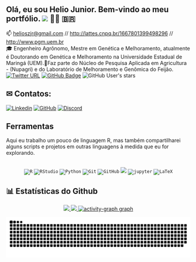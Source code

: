 ## Olá, eu sou Helio Junior. Bem-vindo ao meu portfólio. <img src="https://raw.githubusercontent.com/aemmadi/aemmadi/master/wave.gif" width="30px"> :man_scientist: :brazil: 

:mailbox:  helioszjr@gmail.com // http://lattes.cnpq.br/1667801399498296 // http://www.pgm.uem.br
<br>
:mortar_board: Engenheiro Agrônomo, Mestre em Genética e Melhoramento, atualmente é Doutorando em Genética e Melhoramento na Universidade Estadual de Maringá (UEM).📍Faz parte do Núcleo de Pesquisa Aplicada em Agricultura - (Nupagri) e do Laboratório de Melhoramento e Genômica do Feijão.
<br>
[![Twitter URL](https://img.shields.io/twitter/follow/Helioszjr?style=social)](https://twitter.com/intent/follow?screen_name=Helioszjr)
[![GitHub Badge](https://img.shields.io/github/followers/helioszjr?style=social)](https://github.com/helioszjr?tab=followers) <td><img alt="GitHub User's stars" src="https://img.shields.io/github/stars/helioszjr"></td>

## ✉ Contatos:

[![Linkedin](https://img.shields.io/badge/LinkedIn-0077B5?style=for-the-badge&logo=linkedin&logoColor=white)](https://www.linkedin.com/in/helio-junior-919146150/)
[![GitHub](https://img.shields.io/badge/GitHub-100000?style=for-the-badge&logo=github&logoColor=white)](https://github.com/Helioszjr)
[![Discord](https://img.shields.io/badge/Discord-7289DA?style=for-the-badge&logo=discord&logoColor=white)](https://discord.gg/5EsYDnNDky)
    
## Ferramentas
Aqui eu trabalho um pouco de linguagem R, mas também compartilharei alguns scripts e projetos em outras linguagens à medida que eu for explorando.
<div align="center" style="display: inline_block"><br>
  <code><img width="40px" src="https://cdn.jsdelivr.net/gh/devicons/devicon/icons/r/r-original.svg" title="R"/></code>
  <code><img width="40px" src="https://cdn.jsdelivr.net/gh/devicons/devicon/icons/rstudio/rstudio-original.svg" title="RStudio"/></code>
  <code><img width="40px" src="https://cdn.jsdelivr.net/gh/devicons/devicon/icons/python/python-original.svg" title="Python"/></code>
  <code><img width="40px" src="https://cdn.jsdelivr.net/gh/devicons/devicon/icons/git/git-original.svg" title="Git"/></code>
  <code><img width="40px" src="https://cdn.jsdelivr.net/gh/devicons/devicon/icons/github/github-original.svg" title="GitHub"/></code>
  <code><img width="40" src="https://cdn.jsdelivr.net/gh/devicons/devicon/icons/visualstudio/visualstudio-plain.svg" /></code>
  <code><img width="40px" src="https://cdn.jsdelivr.net/gh/devicons/devicon@latest/icons/jupyter/jupyter-original-wordmark.svg" title="jupyter"/></code>
  <code><img width="40px" src="https://devicon-website.vercel.app/api/latex/original.svg?color=%23FFFFFF" title="LaTeX"/></code>
  </div>

## 📊 Estatísticas do Github

<p align="center">
<a href="https://github.com/Helioszjr">
  <img height="150em" src="https://github-readme-stats-eight-theta.vercel.app/api?username=Helioszjr&show_icons=true&theme=onedark&include_all_commits=true&count_private=true"/>
  <img height="150em" src="https://github-readme-stats-eight-theta.vercel.app/api/top-langs/?username=Helioszjr&layout=compact&langs_count=8&theme=onedark"/>
  <img src="https://github-readme-activity-graph.vercel.app/graph?username=Helioszjr&radius=16&theme=nord&area=true&order=5&hide_title=false&hide_border=true" height="290" alt="activity-graph graph"/>
</a>
</p>

<!--![snake gif](https://github.com/helioszjr/helioszjr/blob/output/github-contribution-grid-snake.svg) -->
![Snake Animation](https://raw.githubusercontent.com/Platane/snk/output/github-contribution-grid-snake.svg)

